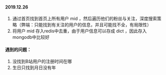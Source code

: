 #### 2019.12.26
1. 通过首页找到首页上所有用户 mid ，然后遍历他们的粉丝与关注，深度搜索策略（弊端：只能找到有关注的用户的信息，并且可能找不全，有局限性）
2. 将用户 mid 存入redis中去重，由于用户信息可以存成 dict ，因此存入mongodb中比较好

#### 遇到的问题：
1. 没找到B站用户的注册时间在哪
2. 生日只找到月日没有年